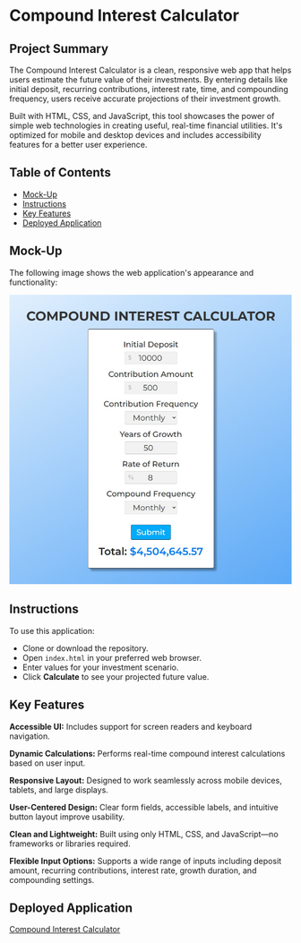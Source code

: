 # Compound Interest Calculator

## Project Summary

The Compound Interest Calculator is a clean, responsive web app that helps users estimate the future value of their investments. By entering details like initial deposit, recurring contributions, interest rate, time, and compounding frequency, users receive accurate projections of their investment growth.

Built with HTML, CSS, and JavaScript, this tool showcases the power of simple web technologies in creating useful, real-time financial utilities. It's optimized for mobile and desktop devices and includes accessibility features for a better user experience.

## Table of Contents

- [Mock-Up](#mock-up)
- [Instructions](#instructions)
- [Key Features](#key-features)
- [Deployed Application](#deployed-application)

## Mock-Up

The following image shows the web application's appearance and functionality:

![Compound Interest Calculator](./assets/images/sc.jpg)

## Instructions

To use this application:

- Clone or download the repository.
- Open `index.html` in your preferred web browser.
- Enter values for your investment scenario.
- Click **Calculate** to see your projected future value.

## Key Features

**Accessible UI:** Includes support for screen readers and keyboard navigation.

**Dynamic Calculations:** Performs real-time compound interest calculations based on user input.

**Responsive Layout:** Designed to work seamlessly across mobile devices, tablets, and large displays.

**User-Centered Design:** Clear form fields, accessible labels, and intuitive button layout improve usability.

**Clean and Lightweight:** Built using only HTML, CSS, and JavaScript—no frameworks or libraries required.

**Flexible Input Options:** Supports a wide range of inputs including deposit amount, recurring contributions, interest rate, growth duration, and compounding settings.

## Deployed Application

[Compound Interest Calculator](https://gilmerperez.github.io/compound-interest-calculator/)
